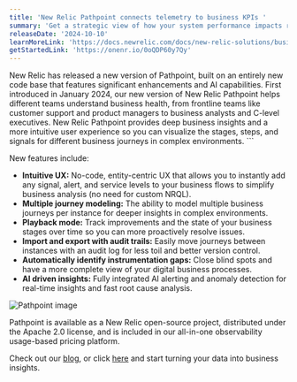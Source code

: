 ```yaml
---
title: 'New Relic Pathpoint connects telemetry to business KPIs '
summary: 'Get a strategic view of how your system performance impacts real-world business outcomes'
releaseDate: '2024-10-10'
learnMoreLink: 'https://docs.newrelic.com/docs/new-relic-solutions/business-observability/install-pathpoint/'
getStartedLink: 'https://onenr.io/0oQDP60y7Qy'
---
```


New Relic has released a new version of Pathpoint, built on an entirely new code base that features significant enhancements and AI capabilities. First introduced in January 2024, our new version of New Relic Pathpoint helps different teams understand business health, from frontline teams like customer support and product managers to business analysts and C-level executives.  New Relic Pathpoint provides deep business insights and a more intuitive user experience so you can visualize the stages, steps, and signals for different business journeys in complex environments. ```

New features include:

* **Intuitive UX:** No-code, entity-centric UX that allows you to instantly add any signal, alert, and service levels to your business flows to simplify business analysis (no need for custom NRQL).
* **Multiple journey modeling:** The ability to model multiple business journeys per instance for deeper insights in complex environments.
* **Playback mode:** Track improvements and the state of your business stages over time so you can more proactively resolve issues.
* **Import and export with audit trails:** Easily move journeys between instances with an audit log for less toil and better version control.
* **Automatically identify instrumentation gaps:** Close blind spots and have a more complete view of your digital business processes.
* **AI driven insights:** Fully integrated AI alerting and anomaly detection for real-time insights and fast root cause analysis.

![Pathpoint image](/images/pathpoint.webp "Pathpoint screenshot")


Pathpoint is available as a New Relic open-source project, distributed under the Apache 2.0 license, and is included in our all-in-one observability usage-based pricing platform.

Check out our [blog](https://newrelic.com/blog/how-to-relic/real-time-business-insights-with-new-relic-pathpoint), or click [here](https://onenr.io/0oQDP60y7Qy) and start turning your data into business insights.









 





